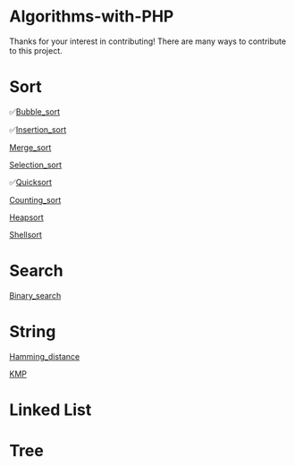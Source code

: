 # Algorithms-with-PHP

Thanks for your interest in contributing! There are many ways to contribute to this project.


# Sort
	
✅[Bubble_sort](https://en.wikipedia.org/wiki/Bubble_sort)

✅[Insertion_sort](https://en.wikipedia.org/wiki/Insertion_sort)

[Merge_sort](https://en.wikipedia.org/wiki/Merge_sort)

[Selection_sort](https://en.wikipedia.org/wiki/Selection_sort)

✅[Quicksort](https://en.wikipedia.org/wiki/Quicksort)

[Counting_sort](https://en.wikipedia.org/wiki/Counting_sort)

[Heapsort](https://en.wikipedia.org/wiki/Heapsort)

[Shellsort](https://en.wikipedia.org/wiki/Shellsort)

# Search
[Binary_search](https://en.wikipedia.org/wiki/Binary_search_algorithm)


# String
[Hamming_distance](https://en.wikipedia.org/wiki/Hamming_distance)

[KMP](https://en.wikipedia.org/wiki/Knuth%E2%80%93Morris%E2%80%93Pratt_algorithm)



# Linked List



# Tree




